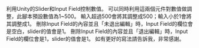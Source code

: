 利用Unity的Slider和Input Field控制數值。
可以同時利用這兩個元件對數值做調整，此腳本預設數值為1~500。
輸入超過500會將其調整成500；輸入小於1會將其調整成1。
刪除Input Field的內容並且「未退出編輯」時，Input Field的欄位會是空白，slider的值會是1。
刪除Input Field的內容並且「退出編輯」時，Input Field的欄位會是1，slider的值會是1。
如有更好的寫法請告訴我，非常感謝。
